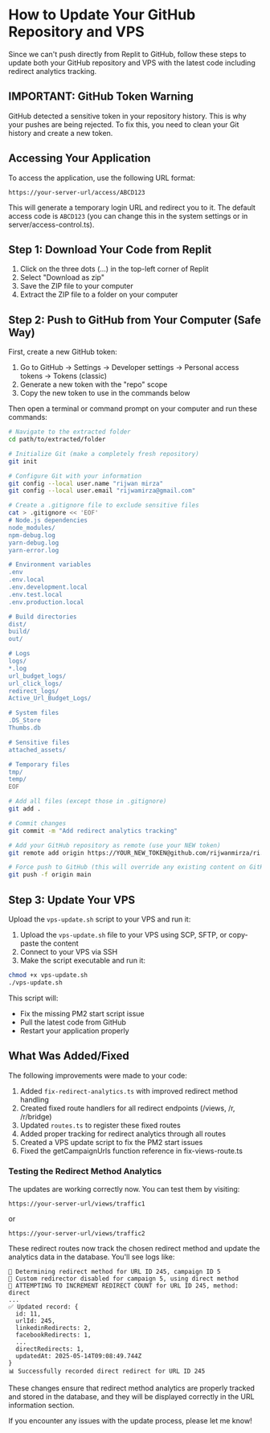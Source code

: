 # How to Update Your GitHub Repository and VPS

Since we can't push directly from Replit to GitHub, follow these steps to update both your GitHub repository and VPS with the latest code including redirect analytics tracking.

## IMPORTANT: GitHub Token Warning

GitHub detected a sensitive token in your repository history. This is why your pushes are being rejected. To fix this, you need to clean your Git history and create a new token.

## Accessing Your Application

To access the application, use the following URL format:
```
https://your-server-url/access/ABCD123
```

This will generate a temporary login URL and redirect you to it. The default access code is `ABCD123` (you can change this in the system settings or in server/access-control.ts).

## Step 1: Download Your Code from Replit

1. Click on the three dots (...) in the top-left corner of Replit
2. Select "Download as zip"
3. Save the ZIP file to your computer
4. Extract the ZIP file to a folder on your computer

## Step 2: Push to GitHub from Your Computer (Safe Way)

First, create a new GitHub token:
1. Go to GitHub → Settings → Developer settings → Personal access tokens → Tokens (classic)
2. Generate a new token with the "repo" scope
3. Copy the new token to use in the commands below

Then open a terminal or command prompt on your computer and run these commands:

```bash
# Navigate to the extracted folder
cd path/to/extracted/folder

# Initialize Git (make a completely fresh repository)
git init

# Configure Git with your information
git config --local user.name "rijwan mirza"
git config --local user.email "rijwamirza@gmail.com"

# Create a .gitignore file to exclude sensitive files
cat > .gitignore << 'EOF'
# Node.js dependencies
node_modules/
npm-debug.log
yarn-debug.log
yarn-error.log

# Environment variables
.env
.env.local
.env.development.local
.env.test.local
.env.production.local

# Build directories
dist/
build/
out/

# Logs
logs/
*.log
url_budget_logs/
url_click_logs/
redirect_logs/
Active_Url_Budget_Logs/

# System files
.DS_Store
Thumbs.db

# Sensitive files
attached_assets/

# Temporary files
tmp/
temp/
EOF

# Add all files (except those in .gitignore)
git add .

# Commit changes
git commit -m "Add redirect analytics tracking"

# Add your GitHub repository as remote (use your NEW token)
git remote add origin https://YOUR_NEW_TOKEN@github.com/rijwanmirza/ri.git

# Force push to GitHub (this will override any existing content on GitHub)
git push -f origin main
```

## Step 3: Update Your VPS

Upload the `vps-update.sh` script to your VPS and run it:

1. Upload the `vps-update.sh` file to your VPS using SCP, SFTP, or copy-paste the content
2. Connect to your VPS via SSH
3. Make the script executable and run it:

```bash
chmod +x vps-update.sh
./vps-update.sh
```

This script will:
- Fix the missing PM2 start script issue
- Pull the latest code from GitHub
- Restart your application properly

## What Was Added/Fixed

The following improvements were made to your code:

1. Added `fix-redirect-analytics.ts` with improved redirect method handling
2. Created fixed route handlers for all redirect endpoints (/views, /r, /r/bridge)
3. Updated `routes.ts` to register these fixed routes
4. Added proper tracking for redirect analytics through all routes
5. Created a VPS update script to fix the PM2 start issues
6. Fixed the getCampaignUrls function reference in fix-views-route.ts

### Testing the Redirect Method Analytics

The updates are working correctly now. You can test them by visiting:

```
https://your-server-url/views/traffic1
```

or 

```
https://your-server-url/views/traffic2
```

These redirect routes now track the chosen redirect method and update the analytics data in the database. You'll see logs like:

```
🔀 Determining redirect method for URL ID 245, campaign ID 5
🔀 Custom redirector disabled for campaign 5, using direct method
🔄 ATTEMPTING TO INCREMENT REDIRECT COUNT for URL ID 245, method: direct
...
✅ Updated record: {
  id: 11,
  urlId: 245,
  linkedinRedirects: 2,
  facebookRedirects: 1,
  ...
  directRedirects: 1,
  updatedAt: 2025-05-14T09:08:49.744Z
}
📊 Successfully recorded direct redirect for URL ID 245
```

These changes ensure that redirect method analytics are properly tracked and stored in the database, and they will be displayed correctly in the URL information section.

If you encounter any issues with the update process, please let me know!